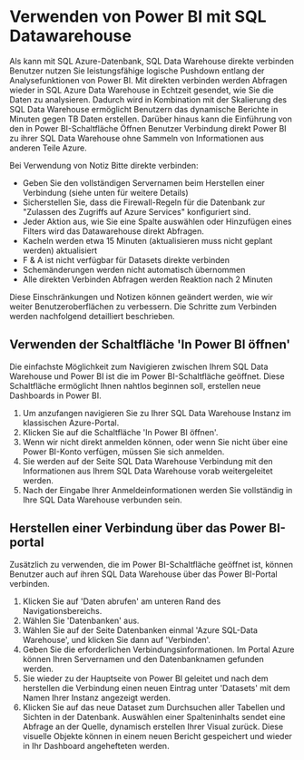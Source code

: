 <properties
   pageTitle="Verwenden von Power BI mit SQL Datawarehouse | Microsoft Azure"
   description="Tipps zur Verwendung von Power BI mit Azure SQL-Data Warehouse für die Entwicklung von Lösungen."
   services="sql-data-warehouse"
   documentationCenter="NA"
   authors="lodipalm"
   manager="barbkess"
   editor=""/>

<tags
   ms.service="sql-data-warehouse"
   ms.devlang="NA"
   ms.topic="article"
   ms.tgt_pltfrm="NA"
   ms.workload="data-services"
   ms.date="05/31/2016"
   ms.author="lodipalm;barbkess;sonyama"/>

# <a name="use-power-bi-with-sql-data-warehouse"></a>Verwenden von Power BI mit SQL Datawarehouse
Als kann mit SQL Azure-Datenbank, SQL Data Warehouse direkte verbinden Benutzer nutzen Sie leistungsfähige logische Pushdown entlang der Analysefunktionen von Power BI.  Mit direkten verbinden werden Abfragen wieder in SQL Azure Data Warehouse in Echtzeit gesendet, wie Sie die Daten zu analysieren.  Dadurch wird in Kombination mit der Skalierung des SQL Data Warehouse ermöglicht Benutzern das dynamische Berichte in Minuten gegen TB Daten erstellen.  Darüber hinaus kann die Einführung von den in Power BI-Schaltfläche Öffnen Benutzer Verbindung direkt Power BI zu ihrer SQL Data Warehouse ohne Sammeln von Informationen aus anderen Teile Azure.

Bei Verwendung von Notiz Bitte direkte verbinden:

+ Geben Sie den vollständigen Servernamen beim Herstellen einer Verbindung (siehe unten für weitere Details)
+ Sicherstellen Sie, dass die Firewall-Regeln für die Datenbank zur "Zulassen des Zugriffs auf Azure Services" konfiguriert sind.
+ Jeder Aktion aus, wie Sie eine Spalte auswählen oder Hinzufügen eines Filters wird das Datawarehouse direkt Abfragen.
+ Kacheln werden etwa 15 Minuten (aktualisieren muss nicht geplant werden) aktualisiert
+ F & A ist nicht verfügbar für Datasets direkte verbinden
+ Schemänderungen werden nicht automatisch übernommen
+ Alle direkten Verbinden Abfragen werden Reaktion nach 2 Minuten

Diese Einschränkungen und Notizen können geändert werden, wie wir weiter Benutzeroberflächen zu verbessern. Die Schritte zum Verbinden werden nachfolgend detailliert beschrieben.  

## <a name="using-the-open-in-power-bi-button"></a>Verwenden der Schaltfläche 'In Power BI öffnen'
Die einfachste Möglichkeit zum Navigieren zwischen Ihrem SQL Data Warehouse und Power BI ist die im Power BI-Schaltfläche geöffnet. Diese Schaltfläche ermöglicht Ihnen nahtlos beginnen soll, erstellen neue Dashboards in Power BI.  

1.  Um anzufangen navigieren Sie zu Ihrer SQL Data Warehouse Instanz im klassischen Azure-Portal.
2.  Klicken Sie auf die Schaltfläche 'In Power BI öffnen'.
3.  Wenn wir nicht direkt anmelden können, oder wenn Sie nicht über eine Power BI-Konto verfügen, müssen Sie sich anmelden.  
4.  Sie werden auf der Seite SQL Data Warehouse Verbindung mit den Informationen aus Ihrem SQL Data Warehouse vorab weitergeleitet werden.
5.  Nach der Eingabe Ihrer Anmeldeinformationen werden Sie vollständig in Ihre SQL Data Warehouse verbunden sein.

## <a name="connecting-through-the-power-bi-portal"></a>Herstellen einer Verbindung über das Power BI-portal
Zusätzlich zu verwenden, die im Power BI-Schaltfläche geöffnet ist, können Benutzer auch auf ihren SQL Data Warehouse über das Power BI-Portal verbinden.

1.  Klicken Sie auf 'Daten abrufen' am unteren Rand des Navigationsbereichs.
2.  Wählen Sie 'Datenbanken' aus.
3.  Wählen Sie auf der Seite Datenbanken einmal 'Azure SQL-Data Warehouse', und klicken Sie dann auf 'Verbinden'.
4.  Geben Sie die erforderlichen Verbindungsinformationen.  Im Portal Azure können Ihren Servernamen und den Datenbanknamen gefunden werden.
5.  Sie wieder zu der Hauptseite von Power BI geleitet und nach dem herstellen die Verbindung einen neuen Eintrag unter 'Datasets' mit dem Namen Ihrer Instanz angezeigt werden.  
6.   Klicken Sie auf das neue Dataset zum Durchsuchen aller Tabellen und Sichten in der Datenbank. Auswählen einer Spalteninhalts sendet eine Abfrage an der Quelle, dynamisch erstellen Ihrer Visual zurück. Diese visuelle Objekte können in einem neuen Bericht gespeichert und wieder in Ihr Dashboard angehefteten werden.

<!--Image references-->

<!--Article references-->
[SQL Data Warehouse development overview]:  ./sql-data-warehouse-overview-develop/
[SQL Data Warehouse integration overview]:  ./sql-data-warehouse-overview-integration/

<!--MSDN references-->

<!--Other Web references-->

